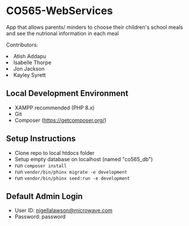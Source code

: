 # CO565-WebServices

App that allows parents/ minders to choose their children's school meals and see the nutrional information in each meal

Contributors:
<li>Atish Addapu</li>
<li>Isabelle Thorpe</li>
<li>Jon Jackson</li>
<li>Kayley Syrett</li>

## Local Development Environment

- XAMPP recommended (PHP 8.x)
- Git
- Composer (https://getcomposer.org/)

## Setup Instructions

- Clone repo to local htdocs folder
- Setup empty database on localhost (named "co565_db")
- run `composer install`
- run `vendor/bin/phinx migrate -e development`
- run `vendor/bin/phinx seed:run -e development`

## Default Admin Login

- User ID: nigellalawson@microwave.com
- Password: password
